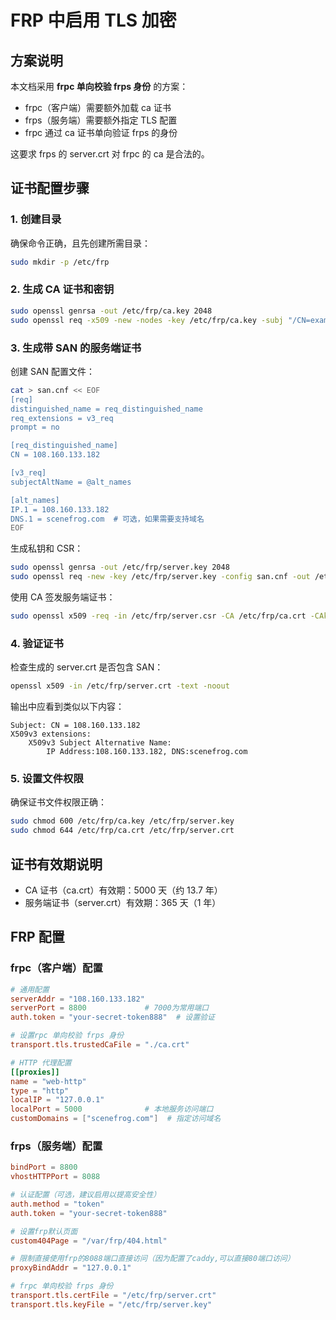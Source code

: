 # FRP 中启用 TLS 加密

## 方案说明

本文档采用 **frpc 单向校验 frps 身份** 的方案：
- frpc（客户端）需要额外加载 ca 证书
- frps（服务端）需要额外指定 TLS 配置
- frpc 通过 ca 证书单向验证 frps 的身份

这要求 frps 的 server.crt 对 frpc 的 ca 是合法的。

## 证书配置步骤

### 1. 创建目录

确保命令正确，且先创建所需目录：

```bash
sudo mkdir -p /etc/frp
```

### 2. 生成 CA 证书和密钥

```bash
sudo openssl genrsa -out /etc/frp/ca.key 2048
sudo openssl req -x509 -new -nodes -key /etc/frp/ca.key -subj "/CN=example.ca.com" -days 5000 -out /etc/frp/ca.crt
```

### 3. 生成带 SAN 的服务端证书

创建 SAN 配置文件：

```bash
cat > san.cnf << EOF
[req]
distinguished_name = req_distinguished_name
req_extensions = v3_req
prompt = no

[req_distinguished_name]
CN = 108.160.133.182

[v3_req]
subjectAltName = @alt_names

[alt_names]
IP.1 = 108.160.133.182
DNS.1 = scenefrog.com  # 可选，如果需要支持域名
EOF
```

生成私钥和 CSR：

```bash
sudo openssl genrsa -out /etc/frp/server.key 2048
sudo openssl req -new -key /etc/frp/server.key -config san.cnf -out /etc/frp/server.csr
```

使用 CA 签发服务端证书：

```bash
sudo openssl x509 -req -in /etc/frp/server.csr -CA /etc/frp/ca.crt -CAkey /etc/frp/ca.key -CAcreateserial -out /etc/frp/server.crt -days 365 -extfile san.cnf -extensions v3_req
```

### 4. 验证证书

检查生成的 server.crt 是否包含 SAN：

```bash
openssl x509 -in /etc/frp/server.crt -text -noout
```

输出中应看到类似以下内容：
```
Subject: CN = 108.160.133.182
X509v3 extensions:
    X509v3 Subject Alternative Name:
        IP Address:108.160.133.182, DNS:scenefrog.com
```

### 5. 设置文件权限

确保证书文件权限正确：

```bash
sudo chmod 600 /etc/frp/ca.key /etc/frp/server.key
sudo chmod 644 /etc/frp/ca.crt /etc/frp/server.crt
```

## 证书有效期说明

- CA 证书（ca.crt）有效期：5000 天（约 13.7 年）
- 服务端证书（server.crt）有效期：365 天（1 年）

## FRP 配置

### frpc（客户端）配置

```toml
# 通用配置
serverAddr = "108.160.133.182"
serverPort = 8800             # 7000为常用端口
auth.token = "your-secret-token888"  # 设置验证

# 设置rpc 单向校验 frps 身份
transport.tls.trustedCaFile = "./ca.crt"

# HTTP 代理配置
[[proxies]]
name = "web-http"
type = "http"
localIP = "127.0.0.1"
localPort = 5000              # 本地服务访问端口
customDomains = ["scenefrog.com"]  # 指定访问域名
```

### frps（服务端）配置

```toml
bindPort = 8800
vhostHTTPPort = 8088

# 认证配置（可选，建议启用以提高安全性）
auth.method = "token"
auth.token = "your-secret-token888"

# 设置frp默认页面
custom404Page = "/var/frp/404.html"

# 限制直接使用frp的8088端口直接访问（因为配置了caddy,可以直接80端口访问）
proxyBindAddr = "127.0.0.1"

# frpc 单向校验 frps 身份
transport.tls.certFile = "/etc/frp/server.crt"
transport.tls.keyFile = "/etc/frp/server.key"